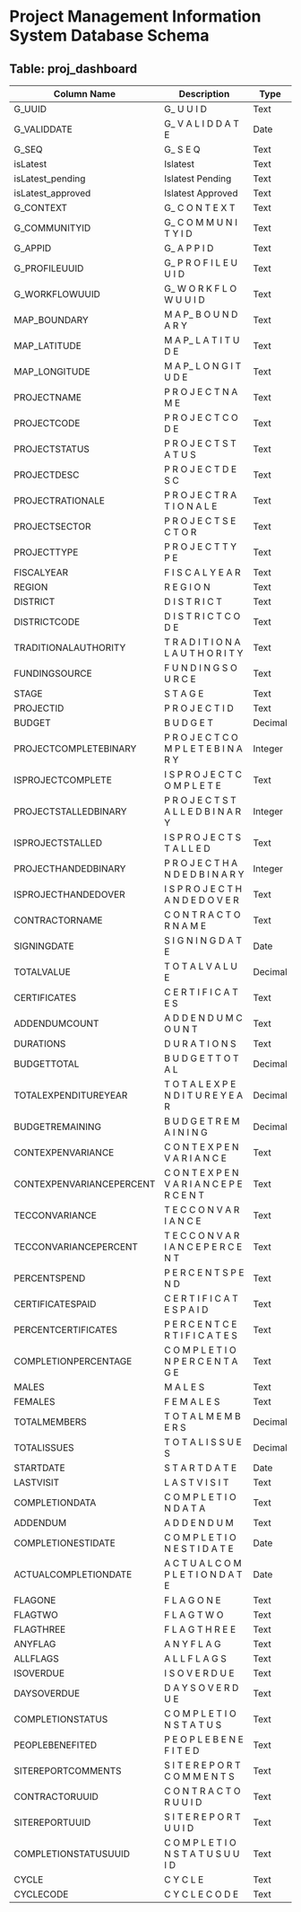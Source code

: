 # Project Management Information System Database Schema

## Table: proj_dashboard

| Column Name | Description | Type |
|------------|-------------|------|
| G_UUID | G_ U U I D | Text |
| G_VALIDDATE | G_ V A L I D D A T E | Date |
| G_SEQ | G_ S E Q | Text |
| isLatest | Islatest | Text |
| isLatest_pending | Islatest Pending | Text |
| isLatest_approved | Islatest Approved | Text |
| G_CONTEXT | G_ C O N T E X T | Text |
| G_COMMUNITYID | G_ C O M M U N I T Y I D | Text |
| G_APPID | G_ A P P I D | Text |
| G_PROFILEUUID | G_ P R O F I L E U U I D | Text |
| G_WORKFLOWUUID | G_ W O R K F L O W U U I D | Text |
| MAP_BOUNDARY | M A P_ B O U N D A R Y | Text |
| MAP_LATITUDE | M A P_ L A T I T U D E | Text |
| MAP_LONGITUDE | M A P_ L O N G I T U D E | Text |
| PROJECTNAME | P R O J E C T N A M E | Text |
| PROJECTCODE | P R O J E C T C O D E | Text |
| PROJECTSTATUS | P R O J E C T S T A T U S | Text |
| PROJECTDESC | P R O J E C T D E S C | Text |
| PROJECTRATIONALE | P R O J E C T R A T I O N A L E | Text |
| PROJECTSECTOR | P R O J E C T S E C T O R | Text |
| PROJECTTYPE | P R O J E C T T Y P E | Text |
| FISCALYEAR | F I S C A L Y E A R | Text |
| REGION | R E G I O N | Text |
| DISTRICT | D I S T R I C T | Text |
| DISTRICTCODE | D I S T R I C T C O D E | Text |
| TRADITIONALAUTHORITY | T R A D I T I O N A L A U T H O R I T Y | Text |
| FUNDINGSOURCE | F U N D I N G S O U R C E | Text |
| STAGE | S T A G E | Text |
| PROJECTID | P R O J E C T I D | Text |
| BUDGET | B U D G E T | Decimal |
| PROJECTCOMPLETEBINARY | P R O J E C T C O M P L E T E B I N A R Y | Integer |
| ISPROJECTCOMPLETE | I S P R O J E C T C O M P L E T E | Text |
| PROJECTSTALLEDBINARY | P R O J E C T S T A L L E D B I N A R Y | Integer |
| ISPROJECTSTALLED | I S P R O J E C T S T A L L E D | Text |
| PROJECTHANDEDBINARY | P R O J E C T H A N D E D B I N A R Y | Integer |
| ISPROJECTHANDEDOVER | I S P R O J E C T H A N D E D O V E R | Text |
| CONTRACTORNAME | C O N T R A C T O R N A M E | Text |
| SIGNINGDATE | S I G N I N G D A T E | Date |
| TOTALVALUE | T O T A L V A L U E | Decimal |
| CERTIFICATES | C E R T I F I C A T E S | Text |
| ADDENDUMCOUNT | A D D E N D U M C O U N T | Text |
| DURATIONS | D U R A T I O N S | Text |
| BUDGETTOTAL | B U D G E T T O T A L | Decimal |
| TOTALEXPENDITUREYEAR | T O T A L E X P E N D I T U R E Y E A R | Decimal |
| BUDGETREMAINING | B U D G E T R E M A I N I N G | Decimal |
| CONTEXPENVARIANCE | C O N T E X P E N V A R I A N C E | Text |
| CONTEXPENVARIANCEPERCENT | C O N T E X P E N V A R I A N C E P E R C E N T | Text |
| TECCONVARIANCE | T E C C O N V A R I A N C E | Text |
| TECCONVARIANCEPERCENT | T E C C O N V A R I A N C E P E R C E N T | Text |
| PERCENTSPEND | P E R C E N T S P E N D | Text |
| CERTIFICATESPAID | C E R T I F I C A T E S P A I D | Text |
| PERCENTCERTIFICATES | P E R C E N T C E R T I F I C A T E S | Text |
| COMPLETIONPERCENTAGE | C O M P L E T I O N P E R C E N T A G E | Text |
| MALES | M A L E S | Text |
| FEMALES | F E M A L E S | Text |
| TOTALMEMBERS | T O T A L M E M B E R S | Decimal |
| TOTALISSUES | T O T A L I S S U E S | Decimal |
| STARTDATE | S T A R T D A T E | Date |
| LASTVISIT | L A S T V I S I T | Text |
| COMPLETIONDATA | C O M P L E T I O N D A T A | Text |
| ADDENDUM | A D D E N D U M | Text |
| COMPLETIONESTIDATE | C O M P L E T I O N E S T I D A T E | Date |
| ACTUALCOMPLETIONDATE | A C T U A L C O M P L E T I O N D A T E | Date |
| FLAGONE | F L A G O N E | Text |
| FLAGTWO | F L A G T W O | Text |
| FLAGTHREE | F L A G T H R E E | Text |
| ANYFLAG | A N Y F L A G | Text |
| ALLFLAGS | A L L F L A G S | Text |
| ISOVERDUE | I S O V E R D U E | Text |
| DAYSOVERDUE | D A Y S O V E R D U E | Text |
| COMPLETIONSTATUS | C O M P L E T I O N S T A T U S | Text |
| PEOPLEBENEFITED | P E O P L E B E N E F I T E D | Text |
| SITEREPORTCOMMENTS | S I T E R E P O R T C O M M E N T S | Text |
| CONTRACTORUUID | C O N T R A C T O R U U I D | Text |
| SITEREPORTUUID | S I T E R E P O R T U U I D | Text |
| COMPLETIONSTATUSUUID | C O M P L E T I O N S T A T U S U U I D | Text |
| CYCLE | C Y C L E | Text |
| CYCLECODE | C Y C L E C O D E | Text |

